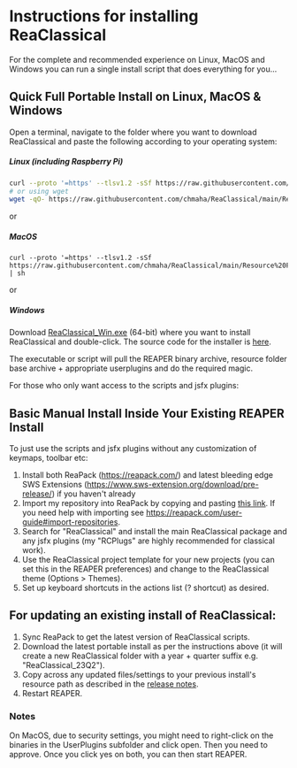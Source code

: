 # Instructions for installing ReaClassical

For the complete and recommended experience on Linux, MacOS and Windows you can run a single install script that does everything for you...

## Quick Full Portable Install on Linux, MacOS & Windows

Open a terminal, navigate to the folder where you want to download ReaClassical and paste the following according to your operating system:
##### Linux (including Raspberry Pi)
```bash
curl --proto '=https' --tlsv1.2 -sSf https://raw.githubusercontent.com/chmaha/ReaClassical/main/Resource%20Folders/ReaClassical_Linux.sh | sh
# or using wget
wget -qO- https://raw.githubusercontent.com/chmaha/ReaClassical/main/Resource%20Folders/ReaClassical_Linux.sh | sh
```
or
##### MacOS
``` 
curl --proto '=https' --tlsv1.2 -sSf https://raw.githubusercontent.com/chmaha/ReaClassical/main/Resource%20Folders/ReaClassical_macOS.sh | sh
```
or
##### Windows
Download [ReaClassical_Win.exe](https://raw.githubusercontent.com/chmaha/ReaClassical/main/Resource%20Folders/ReaClassical_Win.exe) (64-bit) where you want to install ReaClassical and double-click. The source code for the installer is  [here](https://github.com/chmaha/ReaClassical/tree/main/Resource%20Folders/ReaClassical-Windows-Go-Installer).

The executable or script will pull the REAPER binary archive, resource folder base archive + appropriate userplugins and do the required magic.

For those who only want access to the scripts and jsfx plugins:

## Basic Manual Install Inside Your Existing REAPER Install

To just use the scripts and jsfx plugins without any customization of keymaps, toolbar etc:
1. Install both ReaPack (https://reapack.com/) and latest bleeding edge SWS Extensions (https://www.sws-extension.org/download/pre-release/) if you haven't already
2. Import my repository into ReaPack by copying and pasting [this link](https://github.com/chmaha/ReaClassical/raw/main/index.xml). If you need help with importing see https://reapack.com/user-guide#import-repositories.
3. Search for "ReaClassical" and install the main ReaClassical package and any jsfx plugins (my "RCPlugs" are highly recommended for classical work). 
4. Use the ReaClassical project template for your new projects (you can set this in the REAPER preferences) and change to the ReaClassical theme (Options > Themes).
5. Set up keyboard shortcuts in the actions list (? shortcut) as desired.

## For updating an existing install of ReaClassical:

1. Sync ReaPack to get the latest version of ReaClassical scripts.
2. Download the latest portable install as per the instructions above (it will create a new ReaClassical folder with a year + quarter suffix e.g. "ReaClassical_23Q2").
3. Copy across any updated files/settings to your previous install's resource path as described in the [release notes](https://raw.githubusercontent.com/chmaha/ReaClassical/main/release_notes.pdf).
4. Restart REAPER.

### Notes

On MacOS, due to security settings, you might need to right-click on the binaries in the UserPlugins subfolder and click open. Then you need to approve. Once you click yes on both, you can then start REAPER.



